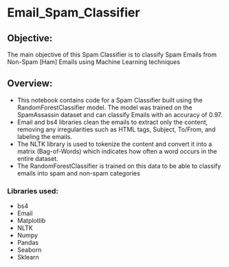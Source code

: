 # Email_Spam_Classifier 

##  Objective:
The main objective of this Spam Classifier is to classify Spam Emails from Non-Spam [Ham] Emails using Machine Learning techniques

## Overview:
<ul>
<li>This notebook contains code for a Spam Classifier built using the RandomForestClassifier model. The model was trained on the SpamAssassin dataset and can classify Emails with an accuracy of 0.97. </li>
<li>Email and bs4 libraries clean the emails to extract only the content, removing any irregularities such as HTML tags, Subject, To/From, and labeling the emails.</li>
<li>The NLTK library is used to tokenize the content and convert it into a matrix (Bag-of-Words) which indicates how often a word occurs in the entire dataset. </li>
<li>The RandomForestClassifier is trained on this data to be able to classify emails into spam and non-spam categories </li>
</ul>

### Libraries used:

<ul>
  <li>bs4</li>
  <li>Email</li>
  <li>Matplotlib</li>
  <li>NLTK</li>
  <li>Numpy</li>
  <li>Pandas</li>
  <li>Seaborn</li>
  <li>Sklearn</li>
</ul>


